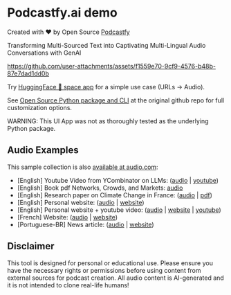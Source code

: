 # Podcastfy.ai demo

Created with ❤️ by Open Source [Podcastfy](https://www.podcastfy.ai)

Transforming Multi-Sourced Text into Captivating Multi-Lingual Audio Conversations with GenAI

https://github.com/user-attachments/assets/f1559e70-9cf9-4576-b48b-87e7dad1dd0b

Try [HuggingFace 🤗 space app](https://huggingface.co/spaces/thatupiso/Podcastfy.ai_demo) for a simple use case (URLs -> Audio).

See [Open Source Python package and CLI](https://www.podcastfy.ai) at the original github repo for full customization options.

WARNING: This UI App was not as thoroughly tested as the underlying Python package.

## Audio Examples

This sample collection is also [available at audio.com](https://audio.com/thatupiso/collections/podcastfy):
- [English] Youtube Video from YCombinator on LLMs: ([audio](https://audio.com/thatupiso/audio/ycombinator-llms) | [youtube](https://www.youtube.com/watch?v=eBVi_sLaYsc))
- [English] Book pdf Networks, Crowds, and Markets: [audio](https://audio.com/thatupiso/audio/networks)
- [English] Research paper on Climate Change in France: ([audio](https://audio.com/thatupiso/audio/agro-paper) | [pdf](./data/pdf/s41598-024-58826-w.pdf))
- [English] Personal website: ([audio](https://audio.com/thatupiso/audio/tharsis) | [website](https://www.souzatharsis.com))
- [English] Personal website + youtube video: ([audio](https://audio.com/thatupiso/audio/tharsis-ai) | [website](https://www.souzatharsis.com) | [youtube](https://www.youtube.com/watch?v=sJE1dE2dulg))
- [French] Website: ([audio](https://audio.com/thatupiso/audio/podcast-fr-agro) | [website](https://agroclim.inrae.fr/))
- [Portuguese-BR] News article: ([audio](https://audio.com/thatupiso/audio/podcast-thatupiso-br) | [website](https://noticias.uol.com.br/eleicoes/2024/10/03/nova-pesquisa-datafolha-quem-subiu-e-quem-caiu-na-disputa-de-sp-03-10.htm))

## Disclaimer

This tool is designed for personal or educational use. Please ensure you have the necessary rights or permissions before using content from external sources for podcast creation. All audio content is AI-generated and it is not intended to clone real-life humans!
